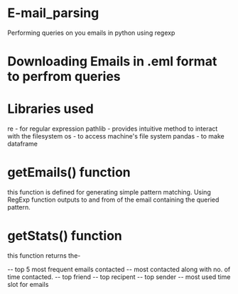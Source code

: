 # E-mail_parsing
Performing queries on you emails in python using regexp 

# Downloading Emails in .eml format to perfrom queries
  
# Libraries used

re -  for regular expression
pathlib -  provides intuitive method to interact with the filesystem
os -  to access machine's file system
pandas -  to make dataframe

# getEmails() function



this function is defined for generating simple pattern matching.
Using RegExp function outputs to and from of the email containing the queried pattern.



# getStats() function

this function returns the- 

-- top 5 most frequent emails contacted
-- most contacted along with no. of time contacted.
-- top friend
-- top recipent
-- top sender
-- most used time slot for emails
